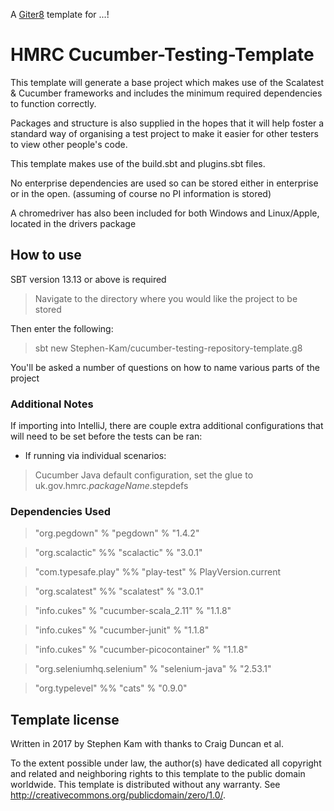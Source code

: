 A [Giter8][g8] template for ...!

# HMRC Cucumber-Testing-Template


This template will generate a base project which makes use of the Scalatest & Cucumber frameworks
and includes the minimum required dependencies to function correctly.

Packages and structure is also supplied in the hopes that it will help foster a standard way of organising a test project
to make it easier for other testers to view other people's code.

This template makes use of the build.sbt and plugins.sbt files.

No enterprise dependencies are used so can be stored either in enterprise or in the open. (assuming of course no PI information is stored)

A chromedriver has also been included for both Windows and Linux/Apple, located in the drivers package

<h2>How to use</h2>

SBT version 13.13 or above is required

>Navigate to the directory where you would like the project to be stored

Then enter the following:

>sbt new Stephen-Kam/cucumber-testing-repository-template.g8

You'll be asked a number of questions on how to name various parts of the project

<h3>Additional Notes</h3>

If importing into IntelliJ, there are couple extra additional configurations that will need to be set before the tests can be ran:

- If running via individual scenarios:

>Cucumber Java default configuration, set the glue to uk.gov.hmrc.$packageName$.stepdefs

<h3>Dependencies Used</h3>

>  "org.pegdown" % "pegdown" % "1.4.2"
 
>   "org.scalactic" %% "scalactic" % "3.0.1" 

>   "com.typesafe.play" %% "play-test" % PlayVersion.current

>   "org.scalatest" %% "scalatest" % "3.0.1"

>   "info.cukes" % "cucumber-scala_2.11" % "1.1.8"

>   "info.cukes" % "cucumber-junit" % "1.1.8"

>   "info.cukes" % "cucumber-picocontainer" % "1.1.8"

>   "org.seleniumhq.selenium" % "selenium-java" % "2.53.1"

>   "org.typelevel" %% "cats" % "0.9.0"

<h2>Template license</h2>

Written in 2017 by Stephen Kam
with thanks to Craig Duncan et al.

To the extent possible under law, the author(s) have dedicated all copyright and related
and neighboring rights to this template to the public domain worldwide.
This template is distributed without any warranty. See <http://creativecommons.org/publicdomain/zero/1.0/>.

[g8]: http://www.foundweekends.org/giter8/
